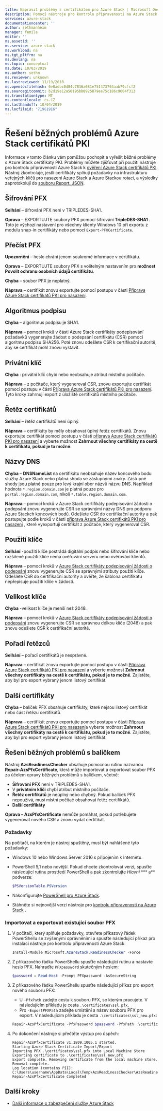 ```yaml
---
title: Napravit problémy s certifikátem pro Azure Stack | Microsoft Docs
description: Pomocí nástroje pro kontrolu připravenosti na Azure Stack zkontrolujte a opravte problémy s certifikáty.
services: azure-stack
documentationcenter: ''
author: sethmanheim
manager: femila
editor: ''
ms.assetid: ''
ms.service: azure-stack
ms.workload: na
ms.tgt_pltfrm: na
ms.devlang: na
ms.topic: conceptual
ms.date: 10/03/2019
ms.author: sethm
ms.reviewer: unknown
ms.lastreviewed: 11/19/2018
ms.openlocfilehash: 6e8adbc0d84c7816a081e751473764aab79cfcf2
ms.sourcegitcommit: b2d19e12a50195bb8925879ee75c186c9604f313
ms.translationtype: MT
ms.contentlocale: cs-CZ
ms.lasthandoff: 10/04/2019
ms.locfileid: "71961916"
---
```

# <a name="remediate-common-issues-for-azure-stack-pki-certificates"></a>Řešení běžných problémů Azure Stack certifikátů PKI

Informace v tomto článku vám pomůžou pochopit a vyřešit běžné problémy s Azure Stack certifikáty PKI. Problémy můžete zjišťovat při použití nástroje pro kontrolu připravenosti Azure Stack k [ověření Azure Stack certifikátů PKI](azure-stack-validate-pki-certs.md). Nástroj zkontroluje, jestli certifikáty splňují požadavky na infrastrukturu veřejných klíčů pro nasazení Azure Stack a Azure Stackou rotaci, a výsledky zaprotokolují do [souboru Report. JSON](azure-stack-validation-report.md).  

## <a name="pfx-encryption"></a>Šifrování PFX

**Selhání** – šifrování PFX není v TRIPLEDES-SHA1.

**Oprava** – EXPORTUJTE soubory PFX pomocí šifrování **TripleDES-SHA1** . Toto je výchozí nastavení pro všechny klienty Windows 10 při exportu z modulu snap-in certifikáty nebo pomocí `Export-PFXCertificate`.

## <a name="read-pfx"></a>Přečíst PFX

**Upozornění** – heslo chrání jenom soukromé informace v certifikátu.  

**Oprava** – EXPORTUJTE soubory PFX s volitelným nastavením pro **možnost Povolit ochranu osobních údajů certifikátu**.  

**Chyba** – soubor PFX je neplatný.  

**Náprava** – certifikát znovu exportujte pomocí postupu v části [Příprava Azure Stack certifikátů PKI pro nasazení](azure-stack-prepare-pki-certs.md).

## <a name="signature-algorithm"></a>Algoritmus podpisu

**Chyba** – algoritmus podpisu je SHA1.

**Náprava** – pomocí kroků v části Azure Stack certifikáty podepisování požadavků vygenerujte žádost o podepsání certifikátu (CSR) pomocí algoritmu podpisu SHA256. Poté znovu odešlete CSR k certifikační autoritě, aby se certifikát mohl znovu vystavit.

## <a name="private-key"></a>Privátní klíč

**Chyba** : privátní klíč chybí nebo neobsahuje atribut místního počítače.  

**Náprava** – z počítače, který vygeneroval CSR, znovu exportujte certifikát pomocí postupu v části [Příprava Azure Stack certifikátů PKI pro nasazení](azure-stack-prepare-pki-certs.md#prepare-certificates-for-deployment). Tyto kroky zahrnují export z úložiště certifikátů místního počítače.

## <a name="certificate-chain"></a>Řetěz certifikátů

**Selhání** – řetěz certifikátů není úplný.  

**Náprava** – certifikáty by měly obsahovat úplný řetěz certifikátů. Znovu exportujte certifikát pomocí postupu v části [příprava Azure Stack certifikátů PKI pro nasazení](azure-stack-prepare-pki-certs.md#prepare-certificates-for-deployment) a vyberte možnost **Zahrnout všechny certifikáty na cestě k certifikátu, pokud je to možné**.

## <a name="dns-names"></a>Názvy DNS

**Chyba** – **DNSNameList** na certifikátu neobsahuje název koncového bodu služby Azure Stack nebo platná shoda se zástupnými znaky. Zástupné shody jsou platné pouze pro levý krajní obor názvů názvu DNS. Například hodnota `*.region.domain.com` je platná pouze pro `portal.region.domain.com`, nikoli `*.table.region.domain.com`.

**Náprava** – pomocí kroků v Azure Stack certifikáty podepisování žádosti o podepsání znovu vygenerujte CSR se správnými názvy DNS pro podporu Azure Stackch koncových bodů. Odešlete CSR do certifikační autority a pak postupujte podle kroků v části [příprava Azure Stack certifikátů PKI pro nasazení](azure-stack-prepare-pki-certs.md#prepare-certificates-for-deployment) , které vyexportují certifikát z počítače, který vygeneroval CSR.  

## <a name="key-usage"></a>Použití klíče

**Selhání** -použití klíče postrádá digitální podpis nebo šifrování klíče nebo rozšířené použití klíče nemá ověřování serveru nebo ověřování klientů.  

**Náprava** – pomocí kroků v [Azure Stack certifikáty podepisování žádosti o podepsání](azure-stack-get-pki-certs.md) znovu vygenerujte CSR se správnými atributy použití klíče. Odešlete CSR do certifikační autority a ověřte, že šablona certifikátu nepřepisuje použití klíče v žádosti.

## <a name="key-size"></a>Velikost klíče

**Chyba** -velikost klíče je menší než 2048.

**Náprava** – pomocí kroků v [Azure Stack certifikáty podepisování žádosti o podepsání](azure-stack-get-pki-certs.md) znovu vygenerujte CSR se správnou délkou klíče (2048) a pak znovu odešlete CSR k certifikační autoritě.

## <a name="chain-order"></a>Pořadí řetězců

**Selhání** – pořadí certifikátů je nesprávné.  

**Náprava** – certifikát znovu exportujte pomocí postupu v části [Příprava Azure Stack certifikátů PKI pro nasazení](azure-stack-prepare-pki-certs.md#prepare-certificates-for-deployment) a vyberte možnost **Zahrnout všechny certifikáty na cestě k certifikátu, pokud je to možné**. Zajistěte, aby byl pro export vybraný jenom listový certifikát.

## <a name="other-certificates"></a>Další certifikáty

**Chyba** – balíček PFX obsahuje certifikáty, které nejsou listový certifikát nebo část řetězu certifikátů.  

**Náprava** – certifikát znovu exportujte pomocí postupu v části [Příprava Azure Stack certifikátů PKI pro nasazení](azure-stack-prepare-pki-certs.md#prepare-certificates-for-deployment)a vyberte možnost **Zahrnout všechny certifikáty na cestě k certifikátu, pokud je to možné**. Zajistěte, aby byl pro export vybraný jenom listový certifikát.

## <a name="fix-common-packaging-issues"></a>Řešení běžných problémů s balíčkem

Nástroj **AzsReadinessChecker** obsahuje pomocnou rutinu nazvanou **Repair-AzsPfxCertificate**, která může importovat a exportovat soubor PFX za účelem opravy běžných problémů s balíčkem, včetně:

- **Šifrování PFX** není v TRIPLEDES-SHA1.
- V **privátním klíči** chybí atribut místního počítače.
- **Řetěz certifikátů** je neúplný nebo chybný. Pokud balíček PFX nepoužívá, musí místní počítač obsahovat řetěz certifikátů.
- **Další certifikáty**

**Oprava – AzsPfxCertificate** nemůže pomáhat, pokud potřebujete vygenerovat nového CSR a znovu vydat certifikát.

### <a name="prerequisites"></a>Požadavky

Na počítači, na kterém je nástroj spuštěný, musí být nahlášené tyto požadavky:

- Windows 10 nebo Windows Server 2016 s připojením k Internetu.
- PowerShell 5,1 nebo novější. Pokud chcete zkontrolovat verzi, spusťte následující rutinu prostředí PowerShell a pak zkontrolujte *Hlavní* *** a** podverze:

   ```powershell
   $PSVersionTable.PSVersion
   ```

- Nakonfigurujte [PowerShell pro Azure Stack](azure-stack-powershell-install.md).
- Stáhněte si nejnovější verzi nástroje pro [kontrolu připravenosti na Azure Stack](https://aka.ms/AzsReadinessChecker) .

### <a name="import-and-export-an-existing-pfx-file"></a>Importovat a exportovat existující soubor PFX

1. V počítači, který splňuje požadavky, otevřete příkazový řádek PowerShellu se zvýšenými oprávněními a spusťte následující příkaz pro instalaci nástroje pro kontrolu připravenosti Azure Stack:

   ```powershell
   Install-Module Microsoft.AzureStack.ReadinessChecker -Force
   ```

2. Z příkazového řádku PowerShellu spusťte následující rutinu a nastavte heslo PFX. Nahraďte `PFXpassword` skutečným heslem:

   ```powershell
   $password = Read-Host -Prompt PFXpassword -AsSecureString
   ```

3. Z příkazového řádku PowerShellu spusťte následující příkaz pro export nového souboru PFX:

   - U `-PfxPath` zadejte cestu k souboru PFX, se kterým pracujete. V následujícím příkladu je cesta `.\certificates\ssl.pfx`.
   - Pro `-ExportPFXPath` zadejte umístění a název souboru PFX pro export. V následujícím příkladu je cesta `.\certificates\ssl_new.pfx`:

   ```powershell
   Repair-AzsPfxCertificate -PfxPassword $password -PfxPath .\certificates\ssl.pfx -ExportPFXPath .\certificates\ssl_new.pfx
   ```  

4. Po dokončení nástroje si přečtěte výstup pro úspěch:

   ```shell
   Repair-AzsPfxCertificate v1.1809.1005.1 started.
   Starting Azure Stack Certificate Import/Export
   Importing PFX .\certificates\ssl.pfx into Local Machine Store
   Exporting certificate to .\certificates\ssl_new.pfx
   Export complete. Removing certificate from the local machine store.
   Removal complete.
   Log location (contains PII): C:\Users\username\AppData\Local\Temp\AzsReadinessChecker\AzsReadinessChecker.log
   Repair-AzsPfxCertificate Completed
   ```

## <a name="next-steps"></a>Další kroky

- [Další informace o zabezpečení služby Azure Stack](azure-stack-rotate-secrets.md)

